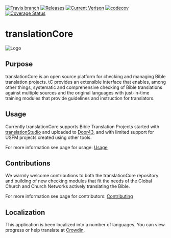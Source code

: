 [![Travis branch](https://img.shields.io/travis/unfoldingWord-dev/translationCore/develop.svg)](https://travis-ci.org/unfoldingWord-dev/translationCore/)
[![Releases](https://img.shields.io/github/downloads/unfoldingword-dev/translationCore/total.svg)](https://github.com/unfoldingWord-dev/translationCore/releases)
[![Current Verison](https://img.shields.io/github/tag/unfoldingword-dev/translationCore.svg)](https://github.com/unfoldingWord-dev/translationCore/tags)
[![codecov](https://codecov.io/gh/unfoldingWord-dev/translationCore/branch/develop/graph/badge.svg)](https://codecov.io/gh/unfoldingWord-dev/translationCore)
[![Coverage Status](https://coveralls.io/repos/github/unfoldingWord-dev/translationCore/badge.svg?branch=develop)](https://coveralls.io/github/unfoldingWord-dev/translationCore?branch=develop)

# translationCore

![Logo](https://unfoldingword.org/assets/img/icon-tc.png "translationCore")

Purpose
---
translationCore is an open source platform for checking and managing Bible translation projects. tC provides an extensible interface that enables, among other things, systematic and comprehensive checking of Bible translations against multiple sources and the original languages with just-in-time training modules that provide guidelines and instruction for translators.

Usage
---
Currently translationCore supports Bible Translation Projects started with [translationStudio](https://unfoldingword.org/ts/) and uploaded to [Door43](https://git.door43.org/), and with limited support for USFM projects created using other tools.

For more information see page for usage: [Usage](https://github.com/unfoldingWord-dev/translationCore/wiki/Usage)

Contributions
---
We warmly welcome contributions to both the translationCore repository and building of new checking modules that fit the needs of the Global Church and Church Networks actively translating the Bible.  

For more information see page for contributors: [Contributing](https://github.com/unfoldingWord-dev/translationCore/wiki/Contributing)

Localization
---
This application is been localized into a number of languages.
You can view progress or help translate at [Crowdin](https://crowdin.com/project/translationcore).
